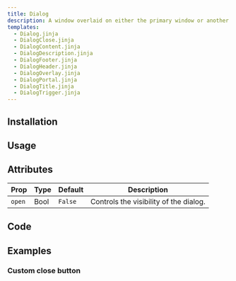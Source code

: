 ```yaml
---
title: Dialog
description: A window overlaid on either the primary window or another dialog window, rendering the content underneath inert.
templates:
  - Dialog.jinja
  - DialogClose.jinja
  - DialogContent.jinja
  - DialogDescription.jinja
  - DialogFooter.jinja
  - DialogHeader.jinja
  - DialogOverlay.jinja
  - DialogPortal.jinja
  - DialogTitle.jinja
  - DialogTrigger.jinja
---
```


<TabPreview component="Dialog" template="examples/dialog.html"/>

<Prose>

## Installation

</Prose>

<Installation name="Dialog" component="dialog"/>

<Prose>

## Usage

</Prose>

<IncludeFile dir="docs/templates" file_name="examples/dialog.html"/>

<Prose>

## Attributes

| Prop      | Type   | Default  | Description                            |
|-----------|--------|----------|----------------------------------------|
| `open`    | Bool   | `False`  | Controls the visibility of the dialog. |

## Code
</Prose>

<IncludeComponents dir="dialog" :components="{{ metadata.templates }}" />

<Prose>

## Examples

### Custom close button

</Prose>

<TabPreview component="Custom close Button" template="examples/dialog_close_button.html"/>
